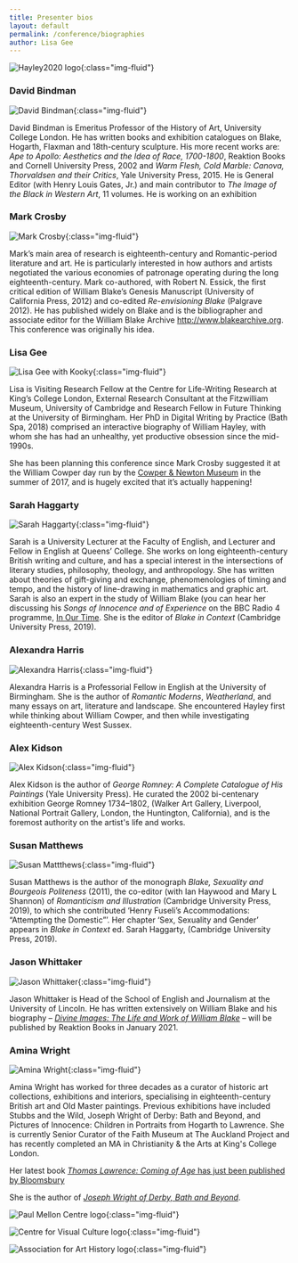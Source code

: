 ```yaml
---
title: Presenter bios
layout: default
permalink: /conference/biographies
author: Lisa Gee
---
```

![Hayley2020 logo](/images/conference/Hayley2020_logo_small.jpeg){:class="img-fluid"}

### David Bindman

![David Bindman](/images/conference/David_Bindman_new.jpg){:class="img-fluid"}

David Bindman is Emeritus Professor of the History of Art, University College London. He has written books and exhibition catalogues on Blake, Hogarth, Flaxman and 18th-century sculpture. His more recent works are: _Ape to Apollo: Aesthetics and the Idea of Race, 1700-1800_, Reaktion Books and Cornell University Press, 2002 and _Warm Flesh, Cold Marble: Canova, Thorvaldsen and their Critics_, Yale University Press, 2015. He is General Editor (with Henry Louis Gates, Jr.) and main contributor to _The Image of the Black in Western Art_, 11 volumes. He is working on an exhibition

### Mark Crosby

![Mark Crosby](/images/conference/Mark_crosby_smaller.jpg){:class="img-fluid"}

Mark’s main area of research is eighteenth-century and Romantic-period literature and art. He is particularly interested in how authors and artists negotiated the various economies of patronage operating during the long eighteenth-century. Mark co-authored, with Robert N. Essick, the first critical edition of William Blake’s Genesis Manuscript (University of California Press, 2012) and co-edited _Re-envisioning Blake_ (Palgrave 2012). He has published widely on Blake and is the bibliographer and associate editor for the William Blake Archive http://www.blakearchive.org.
This conference was originally his idea.

### Lisa Gee

![Lisa Gee with Kooky](/images/conference/Lisa_Gee_and_Kooky_©_IG:_luna.jenesaisquoi.jpeg){:class="img-fluid"}

Lisa is Visiting Research Fellow at the Centre for Life-Writing Research at King’s College London, External Research Consultant at the Fitzwilliam Museum, University of Cambridge and Research Fellow in Future Thinking at the University of Birmingham. Her PhD in Digital Writing by Practice (Bath Spa, 2018) comprised an interactive biography of William Hayley, with whom she has had an unhealthy, yet productive obsession since the mid-1990s.

She has been planning this conference since Mark Crosby suggested it at the William Cowper day run by the [Cowper & Newton Museum](https://cowperandnewtonmuseum.org.uk/)  in the summer of 2017, and is hugely excited that it’s actually happening!

### Sarah Haggarty

![Sarah Haggarty](/images/conference/Sarah_Haggarty.jpg){:class="img-fluid"}

Sarah is a University Lecturer at the Faculty of English, and Lecturer and Fellow in English at Queens’ College. She works on long eighteenth-century British writing and culture, and has a special interest in the intersections of literary studies, philosophy, theology, and anthropology. She has written about theories of gift-giving and exchange, phenomenologies of timing and tempo, and the history of line-drawing in mathematics and graphic art. Sarah is also an expert in the study of William Blake (you can hear her discussing his _Songs of Innocence and of Experience_ on the BBC Radio 4 programme, [In Our Time](https://www.bbc.co.uk/programmes/b07gh4pg). She is the editor of _Blake in Context_ (Cambridge University Press, 2019).

### Alexandra Harris

![Alexandra Harris](/images/conference/Alexandra_Harris_smaller.jpeg){:class="img-fluid"}

Alexandra Harris is a Professorial Fellow in English at the University of Birmingham. She is the author of _Romantic Moderns_, _Weatherland_, and many essays on art, literature and landscape. She encountered Hayley first while thinking about William Cowper, and then while investigating eighteenth-century West Sussex.

### Alex Kidson

![Alex Kidson](/images/conference/Alex_Kidson_new.JPG){:class="img-fluid"}

Alex Kidson is the author of _George Romney: A Complete Catalogue of His Paintings_ (Yale University Press). He curated the 2002 bi-centenary exhibition George Romney 1734–1802, (Walker Art Gallery, Liverpool, National Portrait Gallery, London, the Huntington, California), and is the foremost authority on the artist's life and works.

### Susan Matthews

![Susan Mattthews](/images/conference/susan_matthews.jpg){:class="img-fluid"}

Susan Matthews is the author of the monograph _Blake, Sexuality and Bourgeois Politeness_ (2011), the co-editor (with Ian Haywood and Mary L Shannon) of _Romanticism and Illustration_ (Cambridge University Press, 2019), to which she contributed ‘Henry Fuseli’s Accommodations: “Attempting the Domestic”’. Her chapter ‘Sex, Sexuality and Gender’ appears in _Blake in Context_ ed. Sarah Haggarty, (Cambridge University Press, 2019).

### Jason Whittaker

![Jason Whittaker](/images/conference/Jason_Whittaker.jpg){:class="img-fluid"}

Jason Whittaker is Head of the School of English and Journalism at the University of Lincoln. He has written extensively on William Blake and his biography – [_Divine Images: The Life and Work of William Blake_](http://www.reaktionbooks.co.uk/display.asp?ISB=9781789142877) – will be published by Reaktion Books in January 2021.

### Amina Wright

![Amina Wright](/images/conference/Amina_Wright_smaller.jpg){:class="img-fluid"}

Amina Wright has worked for three decades as a curator of historic art collections, exhibitions and interiors, specialising in eighteenth-century British art and Old Master paintings.    Previous exhibitions have included Stubbs and the Wild, Joseph Wright of Derby: Bath and Beyond, and Pictures of Innocence: Children in Portraits from Hogarth to Lawrence. She is currently Senior Curator of the Faith Museum at The Auckland Project and has recently completed an MA in Christianity & the Arts at King's College London.

Her latest book [_Thomas Lawrence: Coming of Age_ has just been published by Bloomsbury](https://www.bloomsbury.com/uk/thomas-lawrence-9781781300947/)

She is the author of [_Joseph Wright of Derby, Bath and Beyond_](https://www.bloomsbury.com/uk/joseph-wright-of-derby-9781781300213/).

![Paul Mellon Centre logo](/images/conference/PMC_logo_black.png){:class="img-fluid"}



![Centre for Visual Culture logo](/images/conference/CVC.jpg){:class="img-fluid"}



![Association for Art History logo](/images/conference/AssociationForArtHistory_Logo.jpg){:class="img-fluid"}


